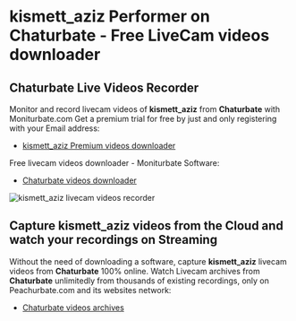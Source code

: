 # kismett_aziz Performer on Chaturbate - Free LiveCam videos downloader

## Chaturbate Live Videos Recorder

Monitor and record livecam videos of **kismett_aziz** from **Chaturbate** with Moniturbate.com
Get a premium trial for free by just and only registering with your Email address:
* [kismett_aziz Premium videos downloader](https://moniturbate.com/request-demo-licence-key.html)

Free livecam videos downloader - Moniturbate Software:
* [Chaturbate videos downloader](https://moniturbate.com/moniturbate-download-software.html)

![kismett_aziz livecam videos recorder](https://peachurnet.com/templates/moniturbate-software.png)


## Capture kismett_aziz videos from the Cloud and watch your recordings on Streaming

Without the need of downloading a software, capture **kismett_aziz** livecam videos from **Chaturbate** 100% online.
Watch Livecam archives from **Chaturbate** unlimitedly from thousands of existing recordings, only on Peachurbate.com and its websites network:
* [Chaturbate videos archives](https://peachurnet.com/)
